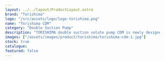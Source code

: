 ```yaml
---
layout: ../../layout/ProductLayout.astro
brand: "Torishima"
logo: "/src/assets/logo/logo-torishima.png"
name: "Torishima CDM"
category: "Double Suction Pump"
description: "TORISHIMA double suction volute pump CDM is newly designed with the most advanced hydraulic, providing less noise and vibration, wider operation range,lower NPSH required and higher efficiency. Particular in the pump efficiency, CDM is remarkably better than other brands, contributing to great cost reduction in operation."
images: ["/assets/images/product/torishima/torishima-cdm-1.jpg"]
stock: true
catalogue:
featured: false
---
```

